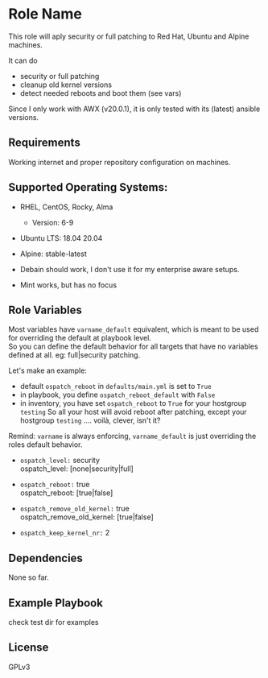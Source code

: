 Role Name
=========

This role will aply security or full patching to Red Hat, Ubuntu and Alpine machines.

It can do 
* security or full patching
* cleanup old kernel versions
* detect needed reboots and boot them (see vars)

Since I only work with AWX (v20.0.1), it is only tested with its (latest) ansible versions.

Requirements
------------

Working internet and proper repository configuration on machines.

Supported Operating Systems:
----------------------------
* RHEL, CentOS, Rocky, Alma
  * Version: 6-9 

* Ubuntu LTS: 18.04 20.04

* Alpine: stable-latest

* Debain should work, I don't use it for my enterprise aware setups.

* Mint works, but has no focus


Role Variables
--------------
Most variables have ```varname_default``` equivalent, which is meant to be used for overriding the default at playbook level.   
So you can define the default behavior for all targets that have no variables defined at all. eg: full|security patching.   

Let's make an example:
* default ```ospatch_reboot``` in ```defaults/main.yml``` is set to ```True```
* in playbook, you define ```ospatch_reboot_default``` with ```False```
* in inventory, you have set ```ospatch_reboot``` to ```True``` for your hostgroup ```testing```
So all your host will avoid reboot after patching, except your hostgroup ```testing``` .... voilà, clever, isn't it?   

Remind: `varname` is always enforcing, `varname_default` is just overriding the roles default behavior.

* `ospatch_level:` security   
ospatch_level: [none|security|full]

* `ospatch_reboot:` true   
ospatch_reboot: [true|false]

* `ospatch_remove_old_kernel:` true   
ospatch_remove_old_kernel: [true|false]

* `ospatch_keep_kernel_nr:` 2


Dependencies
------------
None so far.

Example Playbook
----------------

check test dir for examples

License
-------

GPLv3

